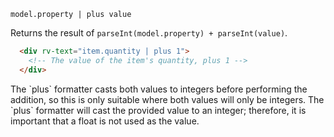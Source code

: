 `model.property | plus value`

Returns the result of `parseInt(model.property) + parseInt(value)`.

```html
  <div rv-text="item.quantity | plus 1">
    <!-- The value of the item's quantity, plus 1 -->
  </div>
```

<div class="callout callout-warning">
  <p style="margin-bottom: 0;">
    The `plus` formatter casts both values to integers before performing the addition, so this is only suitable where both values will only be integers.
        The `plus` formatter will cast the provided value to an integer; therefore, it is important that a float is not used as the value.

  </p>
</div>